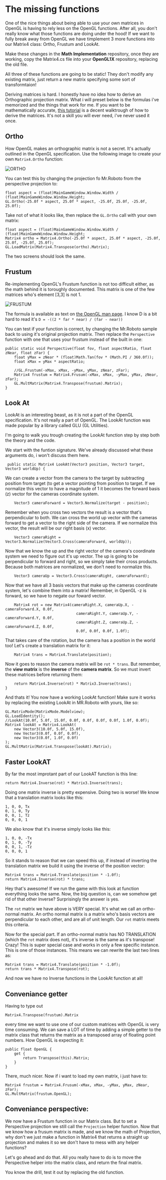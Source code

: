 # The missing functions
One of the nice things about being able to use your own matrices in OpenGL is having to rely less on the OpenGL functions. After all, you don't really know what those functions are doing under the hood! If we want to fully break away from OpenGL we have timplement 3 more functions into our Matrix4 class: Ortho, Frustum and LookAt.

Make these changes in the __Math Implementation__ repository, once they are working, copy the Matrix4.cs file into your __OpenGL1X__ repository, replacing the old file.

All three of these functions are going to be static! They don't modify any existing matrix, just return a new matrix specifying some sort of transformtaion!

Deriving matrices is hard. I honestly have no idea how to derive an Orthographic projection matrix. What i will preset below is the formulas i've memorized and the things that work for me. If you want to be mathematically accurate, [this  tutorial](http://www.songho.ca/opengl/gl_projectionmatrix.html) is a decent walktrough of how to derive the matrices. It's not a skill you will ever need, i've never used it once.

## Ortho
How OpenGL makes an orthographic matrix is not a secret. It's actually outlined in the OpenGL specification. Use the following image to create your own ```Matrix4.Ortho``` function:

![ORTHO](ortho_matrix.png)

You can test this by changing the projection fo Mr.Roboto from the perspective projection to:

```
float aspect = (float)MainGameWindow.Window.Width / (float)MainGameWindow.Window.Height;
GL.Ortho(-25.0f * aspect, 25.0f * aspect, -25.0f, 25.0f, -25.0f, 25.0f);
```

Take not of what it looks like, then replace the ```GL.Ortho``` call with your own matrix:

```
float aspect = (float)MainGameWindow.Window.Width / (float)MainGameWindow.Window.Height;
Matrix4 ortho = Matrix4.Ortho(-25.0f * aspect, 25.0f * aspect, -25.0f, 25.0f, -25.0f, 25.0f);
GL.LoadMatrix(Matrix4.Transpose(ortho).Matrix);
```

The two screens should look the same.

## Frustum

Re-implementing OpenGL's Frustum function is not too difficult either, as the math behind it is toroughly documented. This matrix is one of the few matrices who's element [3,3] is not 1.

![FRUSTUM](frustum_mat.gif)

The formula is available as text on [the OpenGL man page](http://www.manpagez.com/man/3/glFrustum/). I know D is a bit hard to read it's ```D = -((2 * far * near) / (far - near))```

You can test if your function is correct, by changing the Mr.Roboto sample back to using it's original projection matrix. Then replace the ```Perspective``` function with one that uses your frustum instead of the built in one:

```
public static void Perspective(float fov, float aspectRatio, float zNear, float zFar) {
    float yMax = zNear * (float)Math.Tan(fov * (Math.PI / 360.0f));
    float xMax = yMax * aspectRatio;
    
    //GL.Frustum(-xMax, xMax, -yMax, yMax, zNear, zFar);
    Matrix4 frustum = Matrix4.Frusum(-xMax, xMax, -yMax, yMax, zNear, zFar);
    GL.MultMatrix(Matrix4.Transpose(frustum).Matrix);
}
```

## Look At
LookAt is an interesting beast, as it is not a part of the OpenGL specification. It's not really a part of OpenGL. The LookAt function was made popular by a library called GLU (GL Utilities).

I'm going to walk you trough creating the LookAt function step by step both the theory and the code. 

We start with the funtion signature. We've already discussed what these arguments do, i won't discuss them here.

```
 public static Matrix4 LookAt(Vector3 position, Vector3 target, Vector3 worldUp) {
 ```
 
We can create a vector from the camera to the target by subtracting position from target (to get a vector pointing from position to target. If we normalize this vector to have a magnitude of 1 it becomes the forward basis (z) vector for the cameras coordinate system.
 
```
    Vector3 cameraForward = Vector3.Normalize(target - position);
```

Remember when you cross two vectors the result is a vector that's perpendicular to both. We can cross the world up vector with the cameras forward to get a vector to the right side of the camera. If we normalize this vector, the result will be our right basis (x) vector.

```
    Vector3 cameraRight = Vector3.Normalize(Vector3.Cross(cameraForward, worldUp));
```

Now that we know the up and the right vector of the camera's coordinate system we need to figure out it's up vector. The up is going to be perpendicular to forward and right, so we simply take their cross products. Because both matrices are normalized, we don't need to normalize this.

```
    Vector3 cameraUp = Vector3.Cross(cameraRight, cameraForward);
```

Now that we have all 3 basis vectors that make up the cameras coordinate system, let's combine them into a matrix! Remember, in OpenGL -z is forward, so we have to negate our foward vector.

```
    Matrix4 rot = new Matrix4(cameraRight.X, cameraUp.X, -cameraForward.X, 0.0f,
                                cameraRight.Y, cameraUp.Y, -cameraForward.Y, 0.0f,
                                cameraRight.Z, cameraUp.Z, -cameraForward.Z, 0.0f,
                                0.0f, 0.0f, 0.0f, 1.0f);
```

That takes care of the rotation, but the camera has a position in the world too! Let's create a translation matrix for it:

```
    Matrix4 trans = Matrix4.Translate(position);
```

Now it goes to reason the camera matrix will be ```rot * trans```. But remember, the __view matrix__ is the __inverse__ of the __camera matrix__. So we must invert these matrices before returning them:

```
    return Matrix4.Inverse(rot) * Matrix3.Inverse(trans);
}
```

And thats it! You now have a working LookAt function! Make sure it works by replacing the existing LookAt in MR.Roboto with yours, like so:

```
GL.MatrixMode(MatrixMode.Modelview);
GL.LoadIdentity();
//LookAt(10.0f, 5.0f, 15.0f, 0.0f, 0.0f, 0.0f, 0.0f, 1.0f, 0.0f);
Matrix4 lookAt = Matrix4.LookAt(
    new Vector3(10.0f, 5.0f, 15.0f),
    new Vector3(0.0f, 0.0f, 0.0f),
    new Vector3(0.0f, 1.0f, 0.0f)
);
GL.MultMatrix(Matrix4.Transpose(lookAt).Matrix);
```


## Faster LookAT
By far the most improtant part of our LookAT function is this line:

```
return Matrix4.Inverse(rot) * Matrix3.Inverse(trans);
```

Doing one matrix inverse is pretty expensive. Doing two is worse!  We know that a translation matrix looks like this:

```
1, 0, 0, Tx
0, 1, 0, Ty
0, 0, 1, Tz
0, 0, 0, 1
```

We also know that it's inverse simply looks like this:

```
1, 0, 0, -Tx
0, 1, 0, -Ty
0, 0, 1, -Tz
0, 0, 0, 1
```

So it stands to reason that we can speed this up, if instead of inverting the translation matrix we build it using the inverse of the position vector:

```
Matrix4 trans = Matrix4.Translate(position * -1.0f);
return Matrix4.Inverse(rot) * trans;
```

Hey that's awesome! If we run the game with this look at function everything looks the same. Now, the big question is, can we somehow get rid of that other Inverse? Surprisingly the answer is yes.

The ```rot``` matrix we have above is VERY special. It's what we call an ortho-normal matrix. An ortho normal matrix is a matrix who's basis vectors are perpendicular to each other, and are all of unit length. Our ```rot``` matrix meets this criteria.

Now for the special part. If an ortho-normal matrix has NO TRANSLATION (which the ```rot``` matrix does not), it's inverse is the same as it's transpose! Crazy! This is super special case and works in only a few specific instance. This is one of those instances. This means we can rewrite the last two lines as:

```
Matrix4 trans = Matrix4.Translate(position * -1.0f);
return trans * Matrix4.Transpose(rot);
```

And now we have no Inverse functions in the LookAt function at all!



## Conveniance getter
Having to type out 

```
Matrix4.Transpose(frustum).Matrix
```

every time we want to use one of our custom matrices with OpenGL is very time consuming. We can save a LOT of time by adding a simple getter to the matrix class that returns the matrix as a transposed array of floating point numbers. How OpenGL is expecting it:

```
public float OpenGL {
    get {
        return Transpose(this).Matrix;
    }
}
```

There, much nicer. Now if i want to load my own matrix, i just have to:

```
Matrix4 frustum = Matrix4.Frusum(-xMax, xMax, -yMax, yMax, zNear, zFar);
GL.MultMatrix(frustum.OpenGL);
```

## Conveniance perspective:
We now have a Frustum function in our Matrix class. But to set a Perspective projection we still call the ```Projection``` helper function. Now that we know how a frusum matrix is made, and we know the math of Projection, why don't we just make a function in Matrix4 that returns a straight up projection and makes it so we don't have to mess with any helper functions?

Let's go ahead and do that. All you really have to do is to move the Perspective helper into the matrix class, and return the final matrix. 

You know the drill, test it out by replacing the old function.